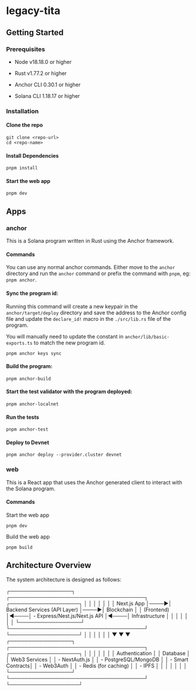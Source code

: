 # legacy-tita

## Getting Started

### Prerequisites

- Node v18.18.0 or higher

- Rust v1.77.2 or higher
- Anchor CLI 0.30.1 or higher
- Solana CLI 1.18.17 or higher

### Installation

#### Clone the repo

```shell
git clone <repo-url>
cd <repo-name>
```

#### Install Dependencies

```shell
pnpm install
```

#### Start the web app

```
pnpm dev
```

## Apps

### anchor

This is a Solana program written in Rust using the Anchor framework.

#### Commands

You can use any normal anchor commands. Either move to the `anchor` directory and run the `anchor` command or prefix the
command with `pnpm`, eg: `pnpm anchor`.

#### Sync the program id:

Running this command will create a new keypair in the `anchor/target/deploy` directory and save the address to the
Anchor config file and update the `declare_id!` macro in the `./src/lib.rs` file of the program.

You will manually need to update the constant in `anchor/lib/basic-exports.ts` to match the new program id.

```shell
pnpm anchor keys sync
```

#### Build the program:

```shell
pnpm anchor-build
```

#### Start the test validator with the program deployed:

```shell
pnpm anchor-localnet
```

#### Run the tests

```shell
pnpm anchor-test
```

#### Deploy to Devnet

```shell
pnpm anchor deploy --provider.cluster devnet
```

### web

This is a React app that uses the Anchor generated client to interact with the Solana program.

#### Commands

Start the web app

```shell
pnpm dev
```

Build the web app

```shell
pnpm build
```

## Architecture Overview

The system architecture is designed as follows:

┌─────────────────┐     ┌─────────────────────────────────────┐     ┌───────────────────┐
│                 │     │                                     │     │                   │
│  Next.js App    │────▶│  Backend Services (API Layer)       │────▶│  Blockchain       │
│  (Frontend)     │◀────│  - Express/Nest.js/Next.js API      │◀────│  Infrastructure   │
│                 │     │                                     │     │                   │
└─────────────────┘     └─────────────────────────────────────┘     └───────────────────┘
         │                               │                                    │
         │                               │                                    │
         ▼                               ▼                                    ▼
┌─────────────────┐     ┌─────────────────────────────────────┐     ┌───────────────────┐
│                 │     │                                     │     │                   │
│  Authentication │     │  Database                           │     │  Web3 Services    │
│  - NextAuth.js  │     │  - PostgreSQL/MongoDB               │     │  - Smart Contracts│
│  - Web3Auth     │     │  - Redis (for caching)              │     │  - IPFS           │
│                 │     │                                     │     │                   │
└─────────────────┘     └─────────────────────────────────────┘     └───────────────────┘


